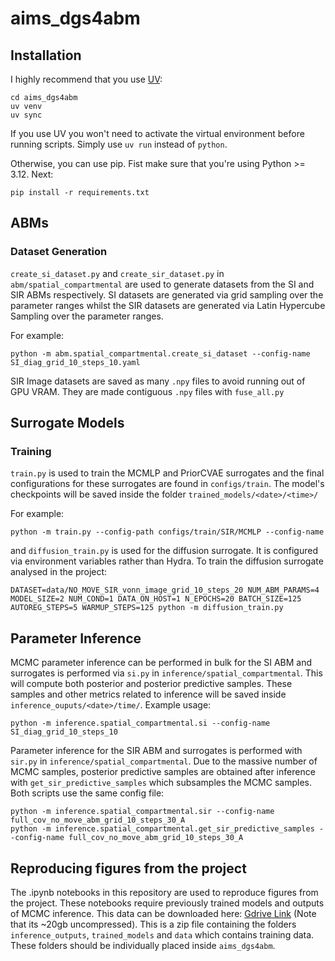 # aims_dgs4abm

## Installation
I highly recommend that you use [UV](https://docs.astral.sh/uv/):
```
cd aims_dgs4abm
uv venv
uv sync
```
If you use UV you won't need to activate the virtual environment before running scripts. Simply use ```uv run``` instead of ```python```.

Otherwise, you can use pip. Fist make sure that you're using Python >= 3.12. Next:
```
pip install -r requirements.txt
```



## ABMs

### Dataset Generation
```create_si_dataset.py``` and ```create_sir_dataset.py``` in ```abm/spatial_compartmental``` are used to generate datasets
from the SI and SIR ABMs respectively. SI datasets are generated via grid sampling over the parameter ranges whilst the SIR datasets are generated via Latin Hypercube Sampling over the parameter ranges.

For example:
```
python -m abm.spatial_compartmental.create_si_dataset --config-name SI_diag_grid_10_steps_10.yaml
```

SIR Image datasets are saved as many ```.npy``` files to avoid running out of GPU VRAM. They are made contiguous ```.npy``` files with ```fuse_all.py```
## Surrogate Models

### Training
```train.py``` is used to train the MCMLP and PriorCVAE surrogates and the final configurations for these surrogates are found in ```configs/train```.  The model's checkpoints will be saved inside the folder ```trained_models/<date>/<time>/```

For example:

```
python -m train.py --config-path configs/train/SIR/MCMLP --config-name 
```


and ```diffusion_train.py``` is used for the diffusion surrogate. It is configured via environment variables rather than Hydra.
To train the diffusion surrogate analysed in the project:

```
DATASET=data/NO_MOVE_SIR_vonn_image_grid_10_steps_20 NUM_ABM_PARAMS=4 MODEL_SIZE=2 NUM_COND=1 DATA_ON_HOST=1 N_EPOCHS=20 BATCH_SIZE=125 AUTOREG_STEPS=5 WARMUP_STEPS=125 python -m diffusion_train.py
```


## Parameter Inference
MCMC parameter inference can be performed in bulk for the SI ABM and surrogates is performed via ```si.py``` in ```inference/spatial_compartmental```. This will compute both posterior and posterior predictive samples. These samples and other metrics related to inference will be saved inside ```inference_ouputs/<date>/time/```. Example usage:
```
python -m inference.spatial_compartmental.si --config-name SI_diag_grid_10_steps_10
```
Parameter inference for the SIR ABM and surrogates is performed with ```sir.py``` in ```inference/spatial_compartmental```. Due to the massive number of MCMC samples, posterior predictive samples are obtained after inference with ```get_sir_predictive_samples``` which subsamples the MCMC samples. Both scripts use the same config file:
```
python -m inference.spatial_compartmental.sir --config-name full_cov_no_move_abm_grid_10_steps_30_A
python -m inference.spatial_compartmental.get_sir_predictive_samples --config-name full_cov_no_move_abm_grid_10_steps_30_A
```




## Reproducing figures from the project
The .ipynb notebooks in this repository are used to reproduce figures from the project. These notebooks require previously trained models and outputs of MCMC inference. This data can be downloaded here: [Gdrive Link](https://drive.google.com/file/d/1SUc2SjwoXHg36co9avRcIUxpdl_apnCw/view?usp=sharing) (Note that its ~20gb uncompressed). This is a zip file containing the folders ```inference_outputs```, ```trained_models``` and ```data``` which contains training data. These folders should be individually placed inside ```aims_dgs4abm```. 